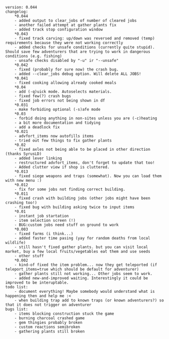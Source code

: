     version: 0.044
    changelog:
        *0.044
        - added output to clear_jobs of number of cleared jobs
        - another failed attempt at gather plants fix
        - added track stop configuration window
        *0.043
        - fixed track carving: up/down was reversed and removed (temp) requirements because they were not working correctly
        - added checks for unsafe conditions (currently quite stupid). Should save few adventurers that are trying to work in dangerous conditions (e.g. fishing)
        - unsafe checks disabled by "-u" ir "--unsafe"
        *0.042
        - fixed (probably for sure now) the crash bug.
        - added --clear_jobs debug option. Will delete ALL JOBS!
        *0.041
        - fixed cooking allowing already cooked meals
        *0.04
        - add (-q)uick mode. Autoselects materials.
        - fixed few(?) crash bugs
        - fixed job errors not being shown in df
        *0.031
        - make forbiding optional (-s)afe mode
        *0.03
        - forbid doing anything in non-sites unless you are (-c)heating
        - a bit more documentation and tidying
        - add a deadlock fix
        *0.021
        - advfort_items now autofills items
        - tried out few things to fix gather plants
        *0.02
        - fixed axles not being able to be placed in other direction (thanks SyrusLD)
        - added lever linking
        - restructured advfort_items, don't forget to update that too!
        - Added clutter view if shop is cluttered.
        *0.013
        - fixed siege weapons and traps (somewhat). Now you can load them with new menu :)
        *0.012
        - fix for some jobs not finding correct building.
        *0.011
        - fixed crash with building jobs (other jobs might have been crashing too!)
        - fixed bug with building asking twice to input items
        *0.01
        - instant job startation
        - item selection screen (!)
        - BUG:custom jobs need stuff on ground to work
        *0.003
        - fixed farms (i think...)
        - added faster time pasing (yay for random deaths from local wildlife)
        - still hasn't fixed gather plants. but you can visit local market, buy a few local fruits/vegetables eat them and use seeds
        - other stuff
        *0.002
        - kind-of fixed the item problem... now they get teleported (if teleport_items=true which should be default for adventurer)
        - gather plants still not working... Other jobs seem to work.
        - added new-and-improved waiting. Interestingly it could be improved to be interuptable.
    todo list:
        - document everything! Maybe somebody would understand what is happening then and help me :<
        - when building trap add to known traps (or known adventurers?) so that it does not trigger on adventurer
    bugs list:
        - items blocking construction stuck the game
        - burning charcoal crashed game
        - gem thingies probably broken
        - custom reactions semibroken
        - gathering plants still broken